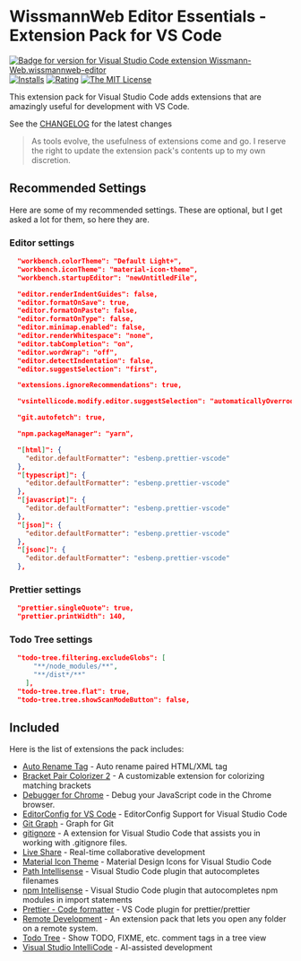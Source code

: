 # WissmannWeb Editor Essentials - Extension Pack for VS Code

[![Badge for version for Visual Studio Code extension Wissmann-Web.wissmannweb-editor](https://vsmarketplacebadge.apphb.com/version/Wissmann-Web.wissmannweb-editor.svg?color=blue&style=?style=for-the-badge&logo=visual-studio-code)](https://marketplace.visualstudio.com/items?itemName=Wissmann-Web.wissmannweb-editor) [![Installs](https://vsmarketplacebadge.apphb.com/installs-short/Wissmann-Web.wissmannweb-editor.svg?color=blue&style=flat-square)](https://marketplace.visualstudio.com/items?itemName=Wissmann-Web.wissmannweb-editor) [![Rating](https://vsmarketplacebadge.apphb.com/rating-star/Wissmann-Web.wissmannweb-editor.svg?color=blue&style=flat-square)](https://marketplace.visualstudio.com/items?itemName=Wissmann-Web.wissmannweb-editor) [![The MIT License](https://img.shields.io/badge/license-MIT-orange.svg?color=blue&style=flat-square)](http://opensource.org/licenses/MIT)

This extension pack for Visual Studio Code adds extensions that are amazingly useful for development with VS Code.

See the [CHANGELOG](CHANGELOG.md) for the latest changes

> As tools evolve, the usefulness of extensions come and go. I reserve the right to update the extension pack's contents up to my own discretion.

## Recommended Settings

Here are some of my recommended settings. These are optional, but I get asked a lot for them, so here they are.

### Editor settings

```json
  "workbench.colorTheme": "Default Light+",
  "workbench.iconTheme": "material-icon-theme",
  "workbench.startupEditor": "newUntitledFile",

  "editor.renderIndentGuides": false,
  "editor.formatOnSave": true,
  "editor.formatOnPaste": false,
  "editor.formatOnType": false,
  "editor.minimap.enabled": false,
  "editor.renderWhitespace": "none",
  "editor.tabCompletion": "on",
  "editor.wordWrap": "off",
  "editor.detectIndentation": false,
  "editor.suggestSelection": "first",

  "extensions.ignoreRecommendations": true,

  "vsintellicode.modify.editor.suggestSelection": "automaticallyOverrodeDefaultValue",

  "git.autofetch": true,

  "npm.packageManager": "yarn",

  "[html]": {
    "editor.defaultFormatter": "esbenp.prettier-vscode"
  },
  "[typescript]": {
    "editor.defaultFormatter": "esbenp.prettier-vscode"
  },
  "[javascript]": {
    "editor.defaultFormatter": "esbenp.prettier-vscode"
  },
  "[json]": {
    "editor.defaultFormatter": "esbenp.prettier-vscode"
  },
  "[jsonc]": {
    "editor.defaultFormatter": "esbenp.prettier-vscode"
  },
```

### Prettier settings

```json
  "prettier.singleQuote": true,
  "prettier.printWidth": 140,
```

### Todo Tree settings

```json
  "todo-tree.filtering.excludeGlobs": [
      "**/node_modules/**",
      "**/dist*/**"
    ],
  "todo-tree.tree.flat": true,
  "todo-tree.tree.showScanModeButton": false,
```

## Included

Here is the list of extensions the pack includes:

- [Auto Rename Tag](https://marketplace.visualstudio.com/items?itemName=formulahendry.auto-rename-tag) - Auto rename paired HTML/XML tag
- [Bracket Pair Colorizer 2](https://marketplace.visualstudio.com/items?itemName=coenraadS.bracket-pair-colorizer-2) - A customizable extension for colorizing matching brackets
- [Debugger for Chrome](https://marketplace.visualstudio.com/items?itemName=msjsdiag.debugger-for-chrome) - Debug your JavaScript code in the Chrome browser.
- [EditorConfig for VS Code](https://marketplace.visualstudio.com/items?itemName=editorconfig.editorconfig) - EditorConfig Support for Visual Studio Code
- [Git Graph](https://marketplace.visualstudio.com/items?itemName=mhutchie.git-graph) - Graph for Git
- [gitignore](https://marketplace.visualstudio.com/items?itemName=codezombiech.gitignore) - A extension for Visual Studio Code that assists you in working with .gitignore files.
- [Live Share](https://marketplace.visualstudio.com/items?itemName=ms-vsliveshare.vsliveshare) - Real-time collaborative development
- [Material Icon Theme](https://marketplace.visualstudio.com/items?itemName=pkief.material-icon-theme) - Material Design Icons for Visual Studio Code
- [Path Intellisense](https://marketplace.visualstudio.com/items?itemName=christian-kohler.path-intellisense) - Visual Studio Code plugin that autocompletes filenames
- [npm Intellisense](https://marketplace.visualstudio.com/items?itemName=christian-kohler.npm-intellisense) - Visual Studio Code plugin that autocompletes npm modules in import statements
- [Prettier - Code formatter](https://marketplace.visualstudio.com/items?itemName=esbenp.prettier-vscode) - VS Code plugin for prettier/prettier
- [Remote Development](https://marketplace.visualstudio.com/items?itemName=ms-vscode-remote.vscode-remote-extensionpack) - An extension pack that lets you open any folder on a remote system.
- [Todo Tree](https://marketplace.visualstudio.com/items?itemName=gruntfuggly.todo-tree) - Show TODO, FIXME, etc. comment tags in a tree view
- [Visual Studio IntelliCode](https://marketplace.visualstudio.com/items?itemName=visualStudioexptteam.vscodeintellicode) - AI-assisted development
